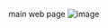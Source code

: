 main web page ![image](https://github.com/user-attachments/assets/a46abf2b-b937-4d6f-a8d7-e7e757a353cc)

